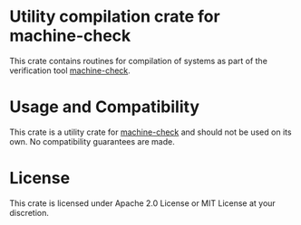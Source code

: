 
# Utility compilation crate for machine-check

This crate contains routines for compilation of systems as part of the
verification tool [machine-check](https://crates.io/crates/machine-check).

# Usage and Compatibility

This crate is a utility crate for [machine-check](https://crates.io/crates/machine-check)
and should not be used on its own. No compatibility guarantees are made.

# License

This crate is licensed under Apache 2.0 License or MIT License at your discretion.